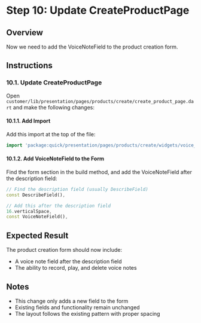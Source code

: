 # Step 10: Update CreateProductPage

## Overview
Now we need to add the VoiceNoteField to the product creation form.

## Instructions

### 10.1. Update CreateProductPage
Open `customer/lib/presentation/pages/products/create/create_product_page.dart` and make the following changes:

#### 10.1.1. Add Import
Add this import at the top of the file:
```dart
import 'package:quick/presentation/pages/products/create/widgets/voice_note_field.dart';
```

#### 10.1.2. Add VoiceNoteField to the Form
Find the form section in the build method, and add the VoiceNoteField after the description field:

```dart
// Find the description field (usually DescribeField)
const DescribeField(),

// Add this after the description field
16.verticalSpace,
const VoiceNoteField(),
```

## Expected Result
The product creation form should now include:
- A voice note field after the description field
- The ability to record, play, and delete voice notes

## Notes
- This change only adds a new field to the form
- Existing fields and functionality remain unchanged
- The layout follows the existing pattern with proper spacing
